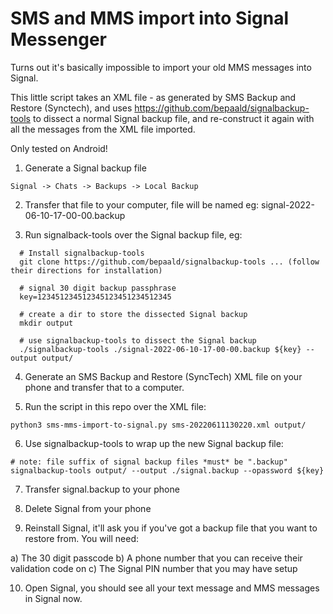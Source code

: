 
# SMS and MMS import into Signal Messenger

Turns out it's basically impossible to import your old MMS messages into Signal.

This little script takes an XML file - as generated by SMS Backup and Restore (Synctech),
and uses https://github.com/bepaald/signalbackup-tools to dissect a normal
Signal backup file, and re-construct it again with all the messages from the
XML file imported.

Only tested on Android!


1. Generate a Signal backup file

```
Signal -> Chats -> Backups -> Local Backup
```

2. Transfer that file to your computer, file will be named eg: signal-2022-06-10-17-00-00.backup

3. Run signalback-tools over the Signal backup file, eg:

```
  # Install signalbackup-tools
  git clone https://github.com/bepaald/signalbackup-tools ... (follow their directions for installation)

  # signal 30 digit backup passphrase
  key=123451234512345123451234512345

  # create a dir to store the dissected Signal backup
  mkdir output

  # use signalbackup-tools to dissect the Signal backup
  ./signalbackup-tools ./signal-2022-06-10-17-00-00.backup ${key} --output output/

```

4. Generate an SMS Backup and Restore (SyncTech) XML file on your phone and transfer that to a computer.

5. Run the script in this repo over the XML file:

```
python3 sms-mms-import-to-signal.py sms-20220611130220.xml output/
```

6. Use signalbackup-tools to wrap up the new Signal backup file:

```
# note: file suffix of signal backup files *must* be ".backup"
signalbackup-tools output/ --output ./signal.backup --opassword ${key}
```

7. Transfer signal.backup to your phone

8. Delete Signal from your phone

9. Reinstall Signal, it'll ask you if you've got a backup file that you want to restore from. You
will need:

a) The 30 digit passcode
b) A phone number that you can receive their validation code on
c) The Signal PIN number that you may have setup

10. Open Signal, you should see all your text message and MMS messages in Signal now.


